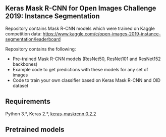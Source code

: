## Keras Mask R-CNN for Open Images Challenge 2019: Instance Segmentation

Repository contains Mask R-CNN models which were trained on Kaggle competition data: 
https://www.kaggle.com/c/open-images-2019-instance-segmentation/leaderboard 

Repository contains the following:
* Pre-trained Mask R-CNN models (ResNet50, ResNet101 and ResNet152 backbones)
* Example code to get predictions with these models for any set of images
* Code to train your own classifier based on Keras Mask R-CNN and OID dataset 

## Requirements

Python 3.\*, Keras 2.\*, [keras-maskrcnn 0.2.2](https://github.com/fizyr/keras-maskrcnn)

## Pretrained models

